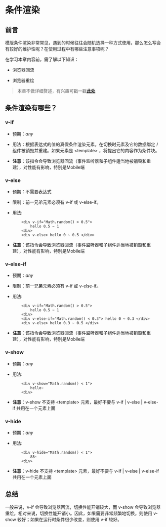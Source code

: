 # 条件渲染

## 前言

模版条件渲染非常常见，遇到的时候往往会随机选择一种方式使用，那么怎么写会有较好的维护性呢？在使用过程中有哪些注意事项呢？

在学习本章内容前，需了解以下知识：

- 浏览器回流

- 浏览器重绘

> 本章不做详细赘述，有兴趣可戳一戳[**此处**](https://www.imooc.com/article/23767?block_id=tuijian_wz)

## 条件渲染有哪些？

### v-if

- 预期：*any*

- 用法：根据表达式的值的真假条件渲染元素。在切换时元素及它的数据绑定 / 组件被销毁并重建。如果元素是 &lt;template&gt; ，将提出它的内容作为条件块。

- **注意**：该指令会导致浏览器回流（事件监听器和子组件适当地被销毁和重建），对性能有影响，特别是Mobile端

### v-else

- 预期：不需要表达式

- 限制：前一兄弟元素必须有 v-if 或 v-else-if。

- 用法:

    ``` markup
        <div v-if="Math.random() > 0.5">
            hello 0.5 ~ 1
        <div>
        <div v-else> hello 0 ~ 0.5 </div>
    ```

- **注意**：该指令会导致浏览器回流（事件监听器和子组件适当地被销毁和重建），对性能有影响，特别是Mobile端

### v-else-if

- 预期：*any*

- 限制：前一兄弟元素必须有 v-if 或 v-else-if。

- 用法:

    ``` markup
        <div v-if="Math.random() > 0.5">
            hello 0.5 ~ 1
        <div>
        <div v-else-if="Math.random() < 0.3"> hello 0 ~ 0.3 </div>
        <div v-else> hello 0.3 ~ 0.5 </div>
    ```

- **注意**：该指令会导致浏览器回流（事件监听器和子组件适当地被销毁和重建），对性能有影响，特别是Mobile端

### v-show

- 预期：*any*

- 用法:

    ``` markup
        <div v-show="Math.random() < 1">
            hello~
        <div>
    ```

- **注意**：v-show 不支持 &lt;template&gt; 元素，最好不要与 v-if | v-else | v-else-if 共用在一个元素上面

### v-hide

- 预期：*any*

- 用法:

    ``` markup
        <div v-hide="Math.random() < 1">
            88~
        <div>
    ```

- **注意**：v-hide 不支持 &lt;template&gt; 元素，最好不要与 v-if | v-else | v-else-if 共用在一个元素上面

## 总结

一般来说，v-if 会导致浏览器回流，切换性能开销较大，而 v-show 会导致浏览器重绘，相对来说，切换性能开销小。因此，如果需要非常频繁地切换，则使用 v-show 较好；如果在运行时条件很少改变，则使用 v-if 较好。
